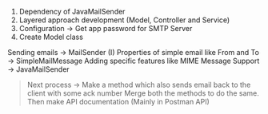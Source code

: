 1. Dependency of JavaMailSender
2. Layered approach development (Model, Controller and Service)
3. Configuration -> Get app password for SMTP Server
4. Create Model class

Sending emails -> MailSender (I)
Properties of simple email like From and To -> SimpleMailMessage
Adding specific features like MIME Message Support -> JavaMailSender

> Next process -> Make a method which also sends email back to the client with some ack number
> Merge both the methods to do the same.
> Then make API documentation (Mainly in Postman API)
